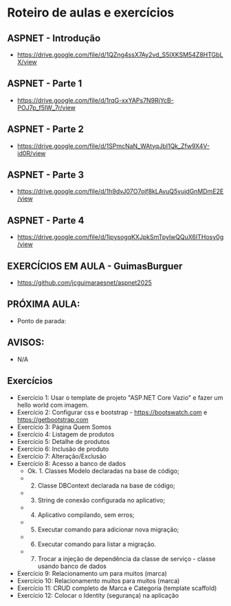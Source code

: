 # Roteiro de aulas e exercícios

## ASPNET - Introdução
- https://drive.google.com/file/d/1QZng4ssX7Ay2vd_S5IXKSM54Z8HTGbLX/view

## ASPNET - Parte 1
- https://drive.google.com/file/d/1rqG-xxYAPs7N9RjYcB-POJ7p_f5IW_7r/view

## ASPNET - Parte 2
- https://drive.google.com/file/d/1SPmcNaN_WAtyqJbI1Qk_Zfw9X4V-id0R/view

## ASPNET - Parte 3
- https://drive.google.com/file/d/1h9dvJ07O7ojf8kLAvuQ5vujdGnMDmE2E/view

## ASPNET - Parte 4
- https://drive.google.com/file/d/1jpysogqKXJpkSmTpylwQQuX6ITHosy0g/view


## EXERCÍCIOS EM AULA - GuimasBurguer
- https://github.com/jcguimaraesnet/aspnet2025

## PRÓXIMA AULA:
- Ponto de parada: 


## AVISOS:
- N/A

## Exercícios
- Exercício 1: Usar o template de projeto "ASP.NET Core Vazio" e fazer um hello world com imagem.
- Exercício 2: Configurar css e bootstrap - https://bootswatch.com e https://getbootstrap.com
- Exercício 3: Página Quem Somos
- Exercício 4: Listagem de produtos
- Exercício 5: Detalhe de produtos
- Exercício 6: Inclusão de produto
- Exercício 7: Alteração/Exclusão
- Exercício 8: Acesso a banco de dados
	- Ok. 1. Classes Modelo declaradas na base de código;
	- 2. Classe DBContext declarada na base de código;
	- 3. String de conexão configurada no aplicativo;
	- 4. Aplicativo compilando, sem erros;
	- 5. Executar comando para adicionar nova migração;
	- 6. Executar comando para listar a migração.
  - 7. Trocar a injeção de dependência da classe de serviço - classe usando banco de dados
- Exercício 9: Relacionamento um para muitos (marca)
- Exercício 10: Relacionamento muitos para muitos (marca)
- Exercício 11: CRUD completo de Marca e Categoria (template scaffold)
- Exercício 12: Colocar o Identity (segurança) na aplicação

